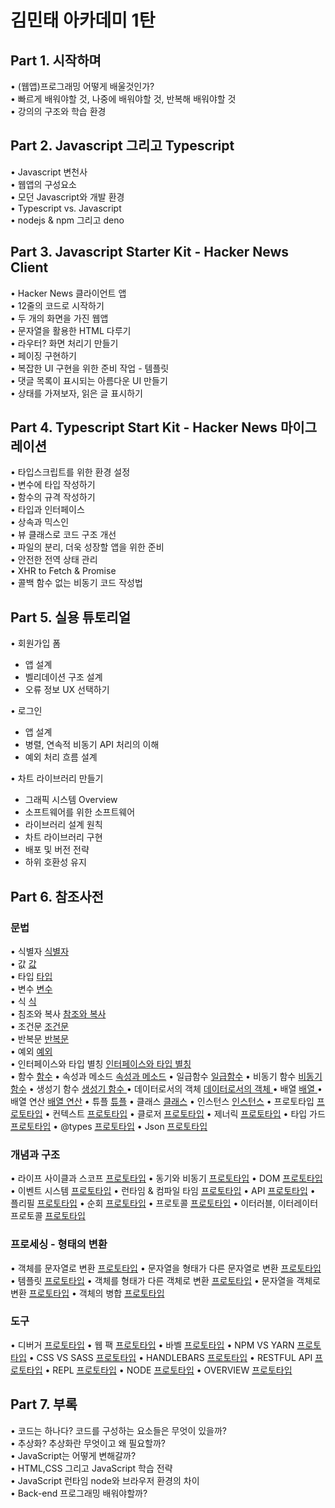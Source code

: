 # 김민태 아카데미 1탄
## Part 1. 시작하며  
• (웹앱)프로그래밍 어떻게 배울것인가?  
• 빠르게 배워야할 것, 나중에 배워야할 것, 반복해 배워야할 것  
• 강의의 구조와 학습 환경  


## Part 2. Javascript 그리고 Typescript
• Javascript 변천사  
• 웹앱의 구성요소  
• 모던 Javascript와 개발 환경  
• Typescript vs. Javascript  
• nodejs & npm 그리고 deno  


## Part 3. Javascript Starter Kit - Hacker News Client
• Hacker News 클라이언트 앱  
• 12줄의 코드로 시작하기  
• 두 개의 화면을 가진 웹앱  
• 문자열을 활용한 HTML 다루기  
• 라우터? 화면 처리기 만들기  
• 페이징 구현하기  
• 복잡한 UI 구현을 위한 준비 작업 - 템플릿  
• 댓글 목록이 표시되는 아름다운 UI 만들기  
• 상태를 가져보자, 읽은 글 표시하기  


## Part 4. Typescript Start Kit - Hacker News 마이그레이션
• 타입스크립트를 위한 환경 설정  
• 변수에 타입 작성하기  
• 함수의 규격 작성하기  
• 타입과 인터페이스  
• 상속과 믹스인  
• 뷰 클래스로 코드 구조 개선  
• 파일의 분리, 더욱 성장할 앱을 위한 준비  
• 안전한 전역 상태 관리  
• XHR to Fetch & Promise  
• 콜백 함수 없는 비동기 코드 작성법  


## Part 5. 실용 튜토리얼
• 회원가입 폼
- 앱 설계
- 벨리데이션 구조 설계
- 오류 정보 UX 선택하기

• 로그인
- 앱 설계
- 병렬, 연속적 비동기 API 처리의 이해
- 예외 처리 흐름 설계

• 차트 라이브러리 만들기
- 그래픽 시스템 Overview
- 소프트웨어를 위한 소프트웨어
- 라이브러리 설계 원칙
- 차트 라이브러리 구현
- 배포 및 버전 전략
- 하위 호환성 유지

## Part 6. 참조사전
### 문법
• 식별자 <a href="https://github.com/hyo814/study-code/blob/main/etc/dev_academy_kmt1/Essential/Case1.md">식별자</a>  
• 값 <a href="https://github.com/hyo814/study-code/blob/main/etc/dev_academy_kmt1/Essential/Case2.md">값</a>  
• 타입 <a href="https://github.com/hyo814/study-code/blob/main/etc/dev_academy_kmt1/Essential/Case3.md">타입 </a>  
• 변수 <a href="https://github.com/hyo814/study-code/blob/main/etc/dev_academy_kmt1/Essential/Case4.md">변수</a>  
• 식 <a href="https://github.com/hyo814/study-code/blob/main/etc/dev_academy_kmt1/Essential/Case5.md">식</a>  
• 침조와 복사 <a href="https://github.com/hyo814/study-code/blob/main/etc/dev_academy_kmt1/Essential/Case6.md"> 참조와 복사</a>  
• 조건문 <a href="https://github.com/hyo814/study-code/blob/main/etc/dev_academy_kmt1/Essential/Case7.md">조건문</a>  
• 반복문 <a href="https://github.com/hyo814/study-code/blob/main/etc/dev_academy_kmt1/Essential/Case8.md"> 반복문</a>  
• 예외 <a href="https://github.com/hyo814/study-code/blob/main/etc/dev_academy_kmt1/Essential/Case9.md"> 예외</a>  
• 인터페이스와 타입 별칭 <a href="https://github.com/hyo814/study-code/blob/main/etc/dev_academy_kmt1/Essential/Case10.md"> 인터페이스와 타입 별칭</a>  
• 함수  <a href="https://github.com/hyo814/study-code/blob/main/etc/dev_academy_kmt1/Essential/Case11.md">함수</a>
• 속성과 메소드 <a href="https://github.com/hyo814/study-code/blob/main/etc/dev_academy_kmt1/Essential/Case12.md">속성과 메소드</a>
• 일급함수 <a href="https://github.com/hyo814/study-code/blob/main/etc/dev_academy_kmt1/Essential/Case13.md">일급함수</a>
• 비동기 함수 <a href="https://github.com/hyo814/study-code/blob/main/etc/dev_academy_kmt1/Essential/Case14.md">비동기 함수</a>
• 생성기 함수  <a href="https://github.com/hyo814/study-code/blob/main/etc/dev_academy_kmt1/Essential/Case15.md">생성기 함수 </a>
• 데이터로서의 객체 <a href="https://github.com/hyo814/study-code/blob/main/etc/dev_academy_kmt1/Essential/Case16.md"> 데이터로서의 객체 </a>
• 배열 <a href="https://github.com/hyo814/study-code/blob/main/etc/dev_academy_kmt1/Essential/Case17.md"> 배열 </a>
• 배열 연산  <a href="https://github.com/hyo814/study-code/blob/main/etc/dev_academy_kmt1/Essential/Case18.md">배열 연산</a>
• 튜플   <a href="https://github.com/hyo814/study-code/blob/main/etc/dev_academy_kmt1/Essential/Case19.md">튜플</a>
• 클래스   <a href="https://github.com/hyo814/study-code/blob/main/etc/dev_academy_kmt1/Essential/Case20.md">클래스</a>
• 인스턴스   <a href="https://github.com/hyo814/study-code/blob/main/etc/dev_academy_kmt1/Essential/Case21.md">인스턴스</a>
• 프로토타입  <a href="https://github.com/hyo814/study-code/blob/main/etc/dev_academy_kmt1/Essential/Case22.md">프로토타입</a>
• 컨텍스트  <a href="https://github.com/hyo814/study-code/blob/main/etc/dev_academy_kmt1/Essential/Case23.md">프로토타입</a>
• 클로저  <a href="https://github.com/hyo814/study-code/blob/main/etc/dev_academy_kmt1/Essential/Case24.md">프로토타입</a>
• 제너릭  <a href="https://github.com/hyo814/study-code/blob/main/etc/dev_academy_kmt1/Essential/Case25.md">프로토타입</a>
• 타입 가드  <a href="https://github.com/hyo814/study-code/blob/main/etc/dev_academy_kmt1/Essential/Case26.md">프로토타입</a>
• @types  <a href="https://github.com/hyo814/study-code/blob/main/etc/dev_academy_kmt1/Essential/Case27.md">프로토타입</a>
• Json  <a href="https://github.com/hyo814/study-code/blob/main/etc/dev_academy_kmt1/Essential/Case28.md">프로토타입</a>
### 개념과 구조  
• 라이프 사이클과 스코프  <a href="https://github.com/hyo814/study-code/blob/main/etc/dev_academy_kmt1/Essential/Case29.md">프로토타입</a>
• 동기와 비동기   <a href="https://github.com/hyo814/study-code/blob/main/etc/dev_academy_kmt1/Essential/Case30.md">프로토타입</a>
• DOM  <a href="https://github.com/hyo814/study-code/blob/main/etc/dev_academy_kmt1/Essential/Case31.md">프로토타입</a>
• 이벤트 시스템  <a href="https://github.com/hyo814/study-code/blob/main/etc/dev_academy_kmt1/Essential/Case32.md">프로토타입</a>
• 런타임 & 컴파일 타임  <a href="https://github.com/hyo814/study-code/blob/main/etc/dev_academy_kmt1/Essential/Case33.md">프로토타입</a>
• API  <a href="https://github.com/hyo814/study-code/blob/main/etc/dev_academy_kmt1/Essential/Case34.md">프로토타입</a>
• 플리필  <a href="https://github.com/hyo814/study-code/blob/main/etc/dev_academy_kmt1/Essential/Case135.md">프로토타입</a>
• 순회  <a href="https://github.com/hyo814/study-code/blob/main/etc/dev_academy_kmt1/Essential/Case136.md">프로토타입</a>
• 프로토콜  <a href="https://github.com/hyo814/study-code/blob/main/etc/dev_academy_kmt1/Essential/Case37.md">프로토타입</a>
• 이터러블, 이터레이터 프로토콜  <a href="https://github.com/hyo814/study-code/blob/main/etc/dev_academy_kmt1/Essential/Case38.md">프로토타입</a>
### 프로세싱 - 형태의 변환  
• 객체를 문자열로 변환  <a href="https://github.com/hyo814/study-code/blob/main/etc/dev_academy_kmt1/Essential/Case39.md">프로토타입</a>
• 문자열을 형태가 다른 문자열로 변환  <a href="https://github.com/hyo814/study-code/blob/main/etc/dev_academy_kmt1/Essential/Case40.md">프로토타입</a>
• 템플릿  <a href="https://github.com/hyo814/study-code/blob/main/etc/dev_academy_kmt1/Essential/Case41.md">프로토타입</a>
• 객체를 형태가 다른 객체로 변환  <a href="https://github.com/hyo814/study-code/blob/main/etc/dev_academy_kmt1/Essential/Case42.md">프로토타입</a>
• 문자열을 객체로 변환  <a href="https://github.com/hyo814/study-code/blob/main/etc/dev_academy_kmt1/Essential/Case43.md">프로토타입</a>
• 객체의 병합 <a href="https://github.com/hyo814/study-code/blob/main/etc/dev_academy_kmt1/Essential/Case44.md">프로토타입</a> 
### 도구  
• 디버거 <a href="https://github.com/hyo814/study-code/blob/main/etc/dev_academy_kmt1/Essential/Case45.md">프로토타입</a> 
• 웹 팩  <a href="https://github.com/hyo814/study-code/blob/main/etc/dev_academy_kmt1/Essential/Case46.md">프로토타입</a>
• 바벨  <a href="https://github.com/hyo814/study-code/blob/main/etc/dev_academy_kmt1/Essential/Case47.md">프로토타입</a>
• NPM VS YARN  <a href="https://github.com/hyo814/study-code/blob/main/etc/dev_academy_kmt1/Essential/Case48.md">프로토타입</a>
• CSS VS SASS  <a href="https://github.com/hyo814/study-code/blob/main/etc/dev_academy_kmt1/Essential/Case49.md">프로토타입</a>
• HANDLEBARS  <a href="https://github.com/hyo814/study-code/blob/main/etc/dev_academy_kmt1/Essential/Case50.md">프로토타입</a>
• RESTFUL API  <a href="https://github.com/hyo814/study-code/blob/main/etc/dev_academy_kmt1/Essential/Case51.md">프로토타입</a>
• REPL  <a href="https://github.com/hyo814/study-code/blob/main/etc/dev_academy_kmt1/Essential/Case52.md">프로토타입</a>
• NODE  <a href="https://github.com/hyo814/study-code/blob/main/etc/dev_academy_kmt1/Essential/Case53.md">프로토타입</a>
• OVERVIEW <a href="https://github.com/hyo814/study-code/blob/main/etc/dev_academy_kmt1/Essential/Case54.md">프로토타입</a>  


## Part 7. 부록
• 코드는 하나다? 코드를 구성하는 요소들은 무엇이 있을까?  
• 추상화? 추상화란 무엇이고 왜 필요할까?  
• JavaScript는 어떻게 변해갈까?  
• HTML,CSS 그리고 JavaScript 학습 전략  
• JavaScript 런타임 node와 브라우저 환경의 차이  
• Back-end 프로그래밍 배워야할까?  
